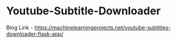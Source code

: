 # Youtube-Subtitle-Downloader

Blog Link - https://machinelearningprojects.net/youtube-subtitles-downloader-flask-app/
